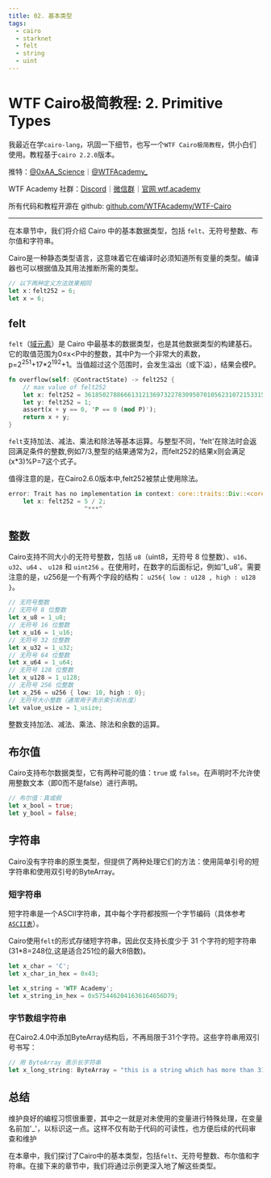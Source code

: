 ```yaml
---
title: 02. 基本类型
tags:
  - cairo
  - starknet
  - felt
  - string
  - uint
---
```


# WTF Cairo极简教程: 2. Primitive Types

我最近在学`cairo-lang`，巩固一下细节，也写一个`WTF Cairo极简教程`，供小白们使用。教程基于`cairo 2.2.0`版本。

推特：[@0xAA_Science](https://twitter.com/0xAA_Science)｜[@WTFAcademy_](https://twitter.com/WTFAcademy_)

WTF Academy 社群：[Discord](https://discord.gg/5akcruXrsk)｜[微信群](https://docs.google.com/forms/d/e/1FAIpQLSe4KGT8Sh6sJ7hedQRuIYirOoZK_85miz3dw7vA1-YjodgJ-A/viewform?usp=sf_link)｜[官网 wtf.academy](https://wtf.academy)

所有代码和教程开源在 github: [github.com/WTFAcademy/WTF-Cairo](https://github.com/WTFAcademy/WTF-Cairo)

---

在本章节中，我们将介绍 Cairo 中的基本数据类型，包括 `felt`、无符号整数、布尔值和字符串。

Cairo是一种静态类型语言，这意味着它在编译时必须知道所有变量的类型。编译器也可以根据值及其用法推断所需的类型。

```rust
// 以下两种定义方法效果相同
let x：felt252 = 6;
let x = 6;
```

## felt

`felt`（[域元素](https://en.wikipedia.org/wiki/Field_(mathematics))）是 Cairo 中最基本的数据类型，也是其他数据类型的构建基石。它的取值范围为0&le;x&lt;P中的整数，其中P为一个非常大的素数，p=2<sup>251</sup>+17*2<sup>192</sup>+1。当值超过这个范围时，会发生溢出（或下溢），结果会模P。

```rust
fn overflow(self: @ContractState) -> felt252 {
    // max value of felt252
    let x: felt252 = 3618502788666131213697322783095070105623107215331596699973092056135872020480;
    let y: felt252 = 1;
    assert(x + y == 0, 'P == 0 (mod P)');
    return x + y;
}
```

`felt`支持加法、减法、乘法和除法等基本运算。与整型不同，'felt'在除法时会返回满足条件的整数,例如7/3,整型的结果通常为2，而felt252的结果x则会满足(x*3)%P=7这个式子。

值得注意的是，在Cairo2.6.0版本中,felt252被禁止使用除法。

```rust
error: Trait has no implementation in context: core::traits::Div::<core::felt252>
    let x: felt252 = 5 / 2;
                     ^***^
```

## 整数

Cairo支持不同大小的无符号整数，包括 `u8`（uint8，无符号 8 位整数）、`u16`、`u32`、`u64` 、 `u128` 和 `uint256` 。在使用时，在数字的后面标记，例如'1_u8'。需要注意的是，u256是一个有两个字段的结构： `u256{ low : u128 , high : u128 }`。

```rust
// 无符号整数
// 无符号 8 位整数
let x_u8 = 1_u8;
// 无符号 16 位整数
let x_u16 = 1_u16;
// 无符号 32 位整数
let x_u32 = 1_u32;
// 无符号 64 位整数
let x_u64 = 1_u64;
// 无符号 128 位整数
let x_u128 = 1_u128;
// 无符号 256 位整数
let x_256 = u256 { low: 10, high : 0};
// 无符号大小整数（通常用于表示索引和长度）
let value_usize = 1_usize;
```

整数支持加法、减法、乘法、除法和余数的运算。

## 布尔值

Cairo支持布尔数据类型，它有两种可能的值：`true` 或 `false`。在声明时不允许使用整数文本（即0而不是false）进行声明。

```rust
// 布尔值：真或假
let x_bool = true;
let y_bool = false;
```


## 字符串

Cairo没有字符串的原生类型，但提供了两种处理它们的方法：使用简单引号的短字符串和使用双引号的ByteArray。

### 短字符串

短字符串是一个ASCII字符串，其中每个字符都按照一个字节编码（具体参考[`ASCII表`](https://www.asciitable.com/)）。

Cairo使用`felt`的形式存储短字符串，因此仅支持长度少于 31 个字符的短字符串(31*8=248位,这是适合251位的最大8倍数)。

```rust
let x_char = 'C';
let x_char_in_hex = 0x43;

let x_string = 'WTF Academy';
let x_string_in_hex = 0x5754462041636164656D79;
```

### 字节数组字符串

在Cairo2.4.0中添加ByteArray结构后，不再局限于31个字符。这些字符串用双引号书写：

```rust
// 用 ByteArray 表示长字符串
let x_long_string: ByteArray = "this is a string which has more than 31 characters";
```

## 总结

维护良好的编程习惯很重要，其中之一就是对未使用的变量进行特殊处理，在变量名前加'_'，以标识这一点。这样不仅有助于代码的可读性，也方便后续的代码审查和维护

在本章中，我们探讨了Cairo中的基本类型，包括`felt`、无符号整数、布尔值和字符串。在接下来的章节中，我们将通过示例更深入地了解这些类型。
